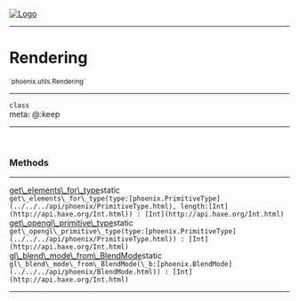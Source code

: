 
[![Logo](../../../images/logo.png)](../../../api/index.html)

---


<h1>Rendering</h1>
<small>`phoenix.utils.Rendering`</small>



<hr/>

`class`<br/><span class="meta">
meta: @:keep</span>

<hr/>


&nbsp;
&nbsp;






<h3>Methods</h3> <hr/><span class="method apipage">
            <a name="get_elements_for_type"><a class="lift" href="#get_elements_for_type">get\_elements\_for\_type</a></a><span class="inline-block static">static</span><div class="clear"></div>
            <code class="signature apipage">get\_elements\_for\_type(type:[phoenix.PrimitiveType](../../../api/phoenix/PrimitiveType.html)<span></span>, length:[Int](http://api.haxe.org/Int.html)<span></span>) : [Int](http://api.haxe.org/Int.html)</code><br/><span class="small_desc_flat"></span>


</span>
<span class="method apipage">
            <a name="get_opengl_primitive_type"><a class="lift" href="#get_opengl_primitive_type">get\_opengl\_primitive\_type</a></a><span class="inline-block static">static</span><div class="clear"></div>
            <code class="signature apipage">get\_opengl\_primitive\_type(type:[phoenix.PrimitiveType](../../../api/phoenix/PrimitiveType.html)<span></span>) : [Int](http://api.haxe.org/Int.html)</code><br/><span class="small_desc_flat"></span>


</span>
<span class="method apipage">
            <a name="gl_blend_mode_from_BlendMode"><a class="lift" href="#gl_blend_mode_from_BlendMode">gl\_blend\_mode\_from\_BlendMode</a></a><span class="inline-block static">static</span><div class="clear"></div>
            <code class="signature apipage">gl\_blend\_mode\_from\_BlendMode(\_b:[phoenix.BlendMode](../../../api/phoenix/BlendMode.html)<span></span>) : [Int](http://api.haxe.org/Int.html)</code><br/><span class="small_desc_flat"></span>


</span>



<hr/>

&nbsp;
&nbsp;
&nbsp;
&nbsp;